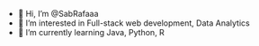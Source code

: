 - 👋 Hi, I’m @SabRafaaa
- 👀 I’m interested in Full-stack web development, Data Analytics
- 🌱 I’m currently learning Java, Python, R 


<!---
SabRafaaa/SabRafaaa is a ✨ special ✨ repository because its `README.md` (this file) appears on your GitHub profile.
You can click the Preview link to take a look at your changes.
--->
